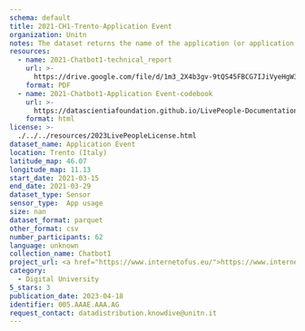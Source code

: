 ```yaml
---
schema: default
title: 2021-CH1-Trento-Application Event
organization: Unitn
notes: The dataset returns the name of the application (or application package) that is currently running in the foreground of the phone. The dataset was collected as part of the WeNet project, a Horizon 2020 funded project that aims at developing a diversity-aware, machine-mediated paradigm for social interactions.
resources:
  - name: 2021-Chatbot1-technical_report
    url: >-
      https://drive.google.com/file/d/1m3_2X4b3gv-9tQS45FBCG7IJiVyeHgW3/view?usp=sharing
    format: PDF
  - name: 2021-Chatbot1-Application Event-codebook
    url: >-
      https://datascientiafoundation.github.io/LivePeople-Documentation/2021-Chatbot1/2021_CH1_applicationevent.html
    format: html
license: >-
  ./../../resources/2023LivePeopleLicense.html
dataset_name: Application Event
location: Trento (Italy)
latitude_map: 46.07
longitude_map: 11.13
start_date: 2021-03-15
end_date: 2021-03-29
dataset_type: Sensor
sensor_type:  App usage
size: nan
dataset_format: parquet
other_format: csv
number_participants: 62
language: unknown
collection_name: Chatbot1
project_url: <a href="https://www.internetofus.eu/">https://www.internetofus.eu/</a>
category:
  - Digital University
5_stars: 3
publication_date: 2023-04-18
identifier: 005.AAAE.AAA.AG
request_contact: datadistribution.knowdive@unitn.it
---
```

